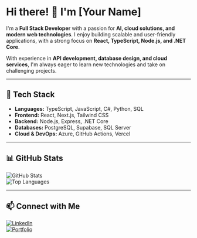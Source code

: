# Hi there! 👋 I'm [Your Name]

I'm a **Full Stack Developer** with a passion for **AI, cloud solutions, and modern web technologies**. I enjoy building scalable and user-friendly applications, with a strong focus on **React, TypeScript, Node.js, and .NET Core**.  

With experience in **API development, database design, and cloud services**, I'm always eager to learn new technologies and take on challenging projects.  

---

## 🔧 Tech Stack
- **Languages:** TypeScript, JavaScript, C#, Python, SQL  
- **Frontend:** React, Next.js, Tailwind CSS  
- **Backend:** Node.js, Express, .NET Core  
- **Databases:** PostgreSQL, Supabase, SQL Server  
- **Cloud & DevOps:** Azure, GitHub Actions, Vercel  

---

## 📊 GitHub Stats
![GitHub Stats](https://github-readme-stats.vercel.app/api?username=yourGitHubUsername&show_icons=true&theme=dark)  
![Top Languages](https://github-readme-stats.vercel.app/api/top-langs/?username=yourGitHubUsername&layout=compact&theme=dark)

---

## 📫 Connect with Me
[![LinkedIn](https://img.shields.io/badge/LinkedIn-%230077B5.svg?style=for-the-badge&logo=linkedin&logoColor=white)](https://linkedin.com/in/paulssonpontus/)  
[![Portfolio](https://img.shields.io/badge/Portfolio-%23000000.svg?style=for-the-badge&logo=firefox&logoColor=white)]([https://your-portfolio-link.com](https://www.pontus.info/))  
